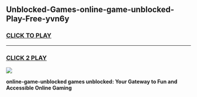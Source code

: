 
## Unblocked-Games-online-game-unblocked-Play-Free-yvn6y
<h3>
<a href="https://premium76.site?title=online-game-unblocked&ref=20A">CLICK TO PLAY</a></h3>
<hr>

<h3>
<a href="https://premium76.site?title=online-game-unblocked&ref=20A">CLICK 2 PLAY</a>
  
</h3>

<a href="https://premium76.site?title=online-game-unblocked&ref=20A"><img src="https://clearcache.store/games.png"></a>


**online-game-unblocked games unblocked: Your Gateway to Fun and Accessible Online Gaming**
